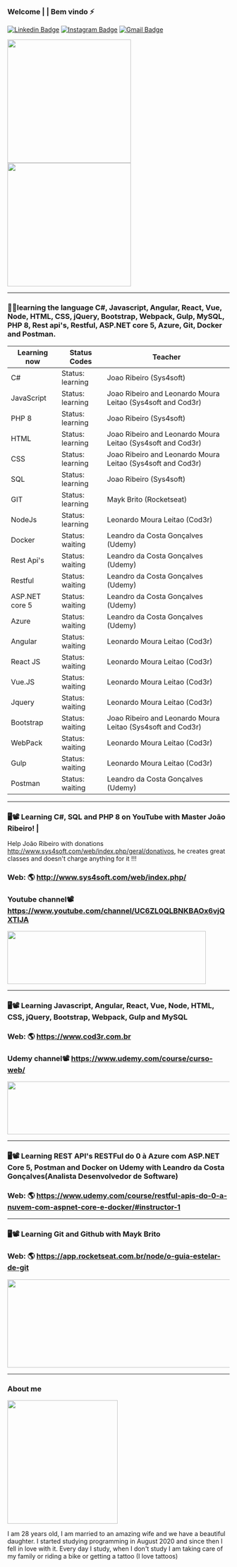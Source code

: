 ### Welcome | | Bem vindo ⚡

<!--
**Swankfuck/Swankfuck** is a ✨ _special_ ✨ repository because its `README.md` (this file) appears on your GitHub profile.

Here are some ideas to get you started:

- 🔭 I’m currently working on ...
- 🌱 I’m currently learning ...
- 👯 I’m looking to collaborate on ...
- 🤔 I’m looking for help with ...
- 💬 Ask me about ...
- 📫 How to reach me: ...
- 😄 Pronouns: ...
- ⚡ Fun fact: ...
img.gif-->

[![Linkedin Badge](https://img.shields.io/badge/-Linkedin-blue?style=flat-square&logo=Linkedin&logoColor=white&link=https:/https://www.linkedin.com/in/vitor-brussolo-zerbato-474447176//)](https://www.linkedin.com/in/vitor-brussolo-zerbato-474447176//)
[![Instagram Badge](https://img.shields.io/badge/-Instagram-a43b9d?style=flat-square&logo=Instagram&logoColor=white&link=https://https://www.instagram.com/vihhbz/?hl=pt-br/)](https://www.instagram.com/vihhbz/?hl=pt-br/)
[![Gmail Badge](https://img.shields.io/badge/-Gmail-c14438?style=flat-square&logo=Gmail&logoColor=white&link=mailto:vitorbrussolo@gmail.com)](mailto:vitorbrussolo@gmail.com)
<p float="left">
<img style="margin: 0 auto" src="https://media.giphy.com/media/h4HxXVdFQIBq6vMt1q/giphy.gif" height="280">
<img style="margin: 0 auto" src="https://user-images.githubusercontent.com/70340981/93691562-2aad8800-fabd-11ea-96b8-55b8414d9b1b.png" height="280">
</p>


---------------------------------------------------------------------------------------------------------------------------------------------------------

### 👨‍💻learning the language C#, Javascript, Angular, React, Vue, Node, HTML, CSS, jQuery, Bootstrap, Webpack, Gulp, MySQL, PHP 8, Rest api's, Restful, ASP.NET core 5, Azure, Git, Docker and Postman.



|Learning now          | Status Codes                                       |Teacher                                                         |
|----------------------|----------------------------------------------------|----------------------------------------------------------------|
|C#                    | Status: learning                                   |Joao Ribeiro (Sys4soft)                                         |
|JavaScript            | Status: learning                                   |Joao Ribeiro and Leonardo Moura Leitao (Sys4soft and Cod3r)     |
|PHP 8                 | Status: learning                                   |Joao Ribeiro (Sys4soft)                                         |
|HTML                  | Status: learning                                   |Joao Ribeiro and Leonardo Moura Leitao (Sys4soft and Cod3r)     |
|CSS                   | Status: learning                                   |Joao Ribeiro and Leonardo Moura Leitao (Sys4soft and Cod3r)     |
|SQL                   | Status: learning                                   |Joao Ribeiro (Sys4soft)                                         |
|GIT                   | Status: learning                                   |Mayk Brito (Rocketseat)                                         |
|NodeJs                | Status: learning                                   |Leonardo Moura Leitao (Cod3r)                                   |
|Docker                | Status: waiting                                    |Leandro da Costa Gonçalves (Udemy)                              |
|Rest Api's            | Status: waiting                                    |Leandro da Costa Gonçalves (Udemy)                              |
|Restful               | Status: waiting                                    |Leandro da Costa Gonçalves (Udemy)                              |
|ASP.NET core 5        | Status: waiting                                    |Leandro da Costa Gonçalves (Udemy)                              |
|Azure                 | Status: waiting                                    |Leandro da Costa Gonçalves (Udemy)                              |
|Angular               | Status: waiting                                    |Leonardo Moura Leitao (Cod3r)                                   |
|React JS              | Status: waiting                                    |Leonardo Moura Leitao (Cod3r)                                   |
|Vue.JS                | Status: waiting                                    |Leonardo Moura Leitao (Cod3r)                                   |
|Jquery                | Status: waiting                                    |Leonardo Moura Leitao (Cod3r)                                   |
|Bootstrap             | Status: waiting                                    |Joao Ribeiro and Leonardo Moura Leitao (Sys4soft and Cod3r)     |
|WebPack               | Status: waiting                                    |Leonardo Moura Leitao (Cod3r)                                   |
|Gulp                  | Status: waiting                                    |Leonardo Moura Leitao (Cod3r)                                   |
|Postman               | Status: waiting                                    |Leandro da Costa Gonçalves (Udemy)                              |
 
---------------------------------------------------------------------------------------------------------------------------------------------------------

### 🖥📽 Learning C#, SQL and PHP 8 on YouTube with Master João Ribeiro! |


Help João Ribeiro with donations  http://www.sys4soft.com/web/index.php/geral/donativos, he creates great classes and doesn't charge anything for it !!! 

### Web: 🌎 http://www.sys4soft.com/web/index.php/<br>
### Youtube channel📽 https://www.youtube.com/channel/UC6ZL0QLBNKBAOx6vjQXTIJA<br>


 <img src="https://user-images.githubusercontent.com/70340981/93710679-e652d400-fb1e-11ea-9fb9-582eaaa4f9bf.png" width="450" height="120"/>
 
 ---------------------------------------------------------------------------------------------------------------------------------------------------------

### 🖥📽 Learning Javascript, Angular, React, Vue, Node, HTML, CSS, jQuery, Bootstrap, Webpack, Gulp and MySQL

### Web: 🌎 https://www.cod3r.com.br
### Udemy channel📽 https://www.udemy.com/course/curso-web/


<img src="https://user-images.githubusercontent.com/70340981/104071249-870cf280-51e7-11eb-8231-e85893dc65bf.png" width="550" height="120"/>


---------------------------------------------------------------------------------------------------------------------------------------------------------

### 🖥📽 Learning REST API's RESTFul do 0 à Azure com ASP.NET Core 5, Postman and Docker on Udemy with Leandro da Costa Gonçalves(Analista Desenvolvedor de Software)

### Web: 🌎 https://www.udemy.com/course/restful-apis-do-0-a-nuvem-com-aspnet-core-e-docker/#instructor-1


---------------------------------------------------------------------------------------------------------------------------------------------------------

### 🖥📽 Learning Git and Github with Mayk Brito


### Web: 🌎 https://app.rocketseat.com.br/node/o-guia-estelar-de-git



<img src="https://user-images.githubusercontent.com/70340981/106161544-e6ff1500-6165-11eb-9764-9713e424cfca.png" width="550" height="200"/>



---------------------------------------------------------------------------------------------------------------------------------------------------------
### About me

 <img src="https://user-images.githubusercontent.com/70340981/104138290-e7d03280-5381-11eb-8dea-7edc9064a917.png" width="250" height="280"/>

I am 28 years old, I am married to an amazing wife and we have a beautiful daughter. I started studying programming in August 2020 and since then I fell in love with it. Every day I study, when I don't study I am taking care of my family or riding a bike or getting a tattoo (I love tattoos)

 
